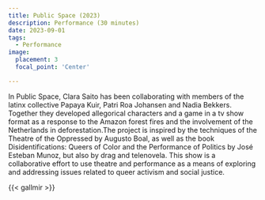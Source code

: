 ```yaml
---
title: Public Space (2023)
description: Performance (30 minutes)
date: 2023-09-01
tags:
  - Performance
image:
  placement: 3
  focal_point: 'Center'

---
```


In Public Space, Clara Saito has been collaborating with members of the latinx collective Papaya Kuir, Patri Roa Johansen and Nadia Bekkers. Together they developed allegorical characters and a game in a tv show format as a response to the Amazon forest fires and the involvement of the Netherlands in deforestation.The project is inspired by the techniques of the Theatre of the Oppressed by Augusto Boal, as well as the book Disidentifications: Queers of Color and the Performance of Politics by José Esteban Munoz, but also by drag and telenovela. This show is a collaborative effort to use theatre and performance as a means of exploring and addressing issues related to queer activism and social justice. 

{{< gallmir >}}

<!--more-->
